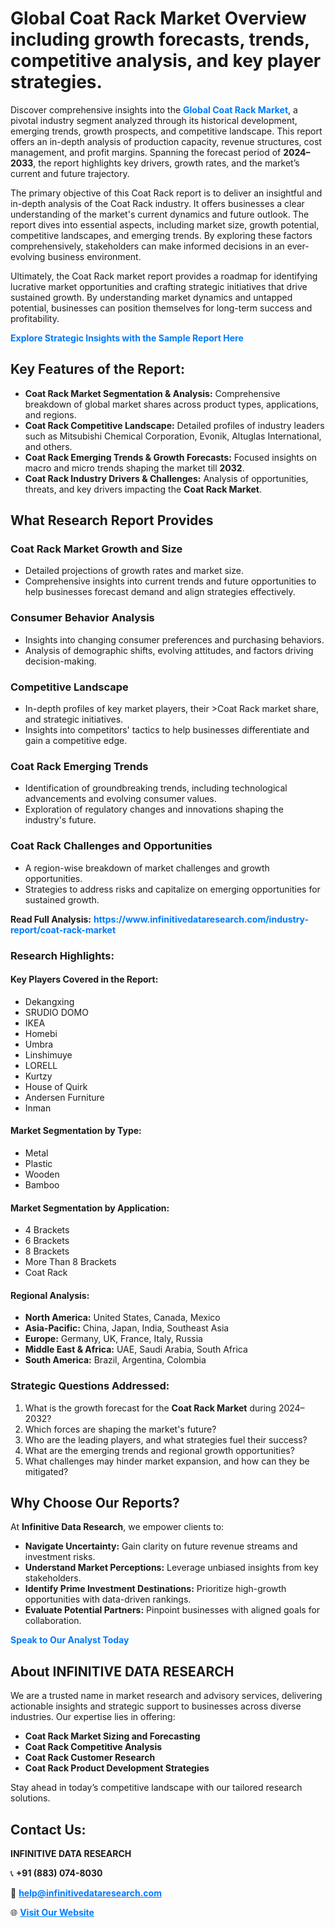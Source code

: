 <h1>Global Coat Rack Market Overview including growth forecasts, trends, competitive analysis, and key player strategies.</h1>
<p>
Discover comprehensive insights into the 
<a href="https://www.infinitivedataresearch.com/industry-report/coat-rack-market" rel="dofollow" style="color: #007BFF; text-decoration: none;"><strong>Global Coat Rack Market</strong></a>, a pivotal industry segment analyzed through its historical development, emerging trends, growth prospects, and competitive landscape. This report offers an in-depth analysis of production capacity, revenue structures, cost management, and profit margins. Spanning the forecast period of <strong>2024–2033</strong>, the report highlights key drivers, growth rates, and the market’s current and future trajectory.
</p>
<p>
The primary objective of this Coat Rack report is to deliver an insightful and in-depth analysis of the Coat Rack industry. It offers businesses a clear understanding of the market's current dynamics and future outlook. The report dives into essential aspects, including market size, growth potential, competitive landscapes, and emerging trends. By exploring these factors comprehensively, stakeholders can make informed decisions in an ever-evolving business environment.
</p>
<p>
Ultimately, the Coat Rack market report provides a roadmap for identifying lucrative market opportunities and crafting strategic initiatives that drive sustained growth. By understanding market dynamics and untapped potential, businesses can position themselves for long-term success and profitability.
</p>
<p>
<a href="https://www.infinitivedataresearch.com/request-sample/reportId=102891" style="color: #007BFF; text-decoration: none;"><strong>Explore Strategic Insights with the Sample Report Here</strong></a>
</p>

<h2>Key Features of the Report:</h2>
<ul>
<li><strong>Coat Rack Market Segmentation & Analysis:</strong> Comprehensive breakdown of global market shares across product types, applications, and regions.</li>
<li><strong>Coat Rack Competitive Landscape:</strong> Detailed profiles of industry leaders such as Mitsubishi Chemical Corporation, Evonik, Altuglas International, and others.</li>
<li><strong>Coat Rack Emerging Trends & Growth Forecasts:</strong> Focused insights on macro and micro trends shaping the market till <strong>2032</strong>.</li>
<li><strong>Coat Rack Industry Drivers & Challenges:</strong> Analysis of opportunities, threats, and key drivers impacting the <strong>Coat Rack Market</strong>.</li>
</ul>

<h2>What Research Report Provides</h2>
<h3>Coat Rack Market Growth and Size</h3>
<ul>
<li>Detailed projections of growth rates and market size.</li>
<li>Comprehensive insights into current trends and future opportunities to help businesses forecast demand and align strategies effectively.</li>
</ul>

<h3>Consumer Behavior Analysis</h3>
<ul>
<li>Insights into changing consumer preferences and purchasing behaviors.</li>
<li>Analysis of demographic shifts, evolving attitudes, and factors driving decision-making.</li>
</ul>

<h3>Competitive Landscape</h3>
<ul>
<li>In-depth profiles of key market players, their >Coat Rack market share, and strategic initiatives.</li>
<li>Insights into competitors' tactics to help businesses differentiate and gain a competitive edge.</li>
</ul>

<h3>Coat Rack Emerging Trends</h3>
<ul>
<li>Identification of groundbreaking trends, including technological advancements and evolving consumer values.</li>
<li>Exploration of regulatory changes and innovations shaping the industry's future.</li>
</ul>

<h3>Coat Rack Challenges and Opportunities</h3>
<ul>
<li>A region-wise breakdown of market challenges and growth opportunities.</li>
<li>Strategies to address risks and capitalize on emerging opportunities for sustained growth.</li>
</ul>
<p><strong>Read Full Analysis:</strong> <a href="https://www.infinitivedataresearch.com/industry-report/coat-rack-market" rel="dofollow" style="color: #007BFF; text-decoration: none;"><strong>https://www.infinitivedataresearch.com/industry-report/coat-rack-market</strong></a></p>
<h3>Research Highlights:</h3>
<h4>Key Players Covered in the Report:</h4>
<ul><li>Dekangxing</li><li>SRUDIO DOMO</li><li>IKEA</li><li>Homebi</li><li>Umbra</li><li>Linshimuye</li><li>LORELL</li><li>Kurtzy</li><li>House of Quirk</li><li>Andersen Furniture</li><li>Inman</li></ul>
<h4>Market Segmentation by Type:</h4>
<ul><li>Metal</li><li>Plastic</li><li>Wooden</li><li>Bamboo</li></ul>
<h4>Market Segmentation by Application:</h4>
<ul><li>4 Brackets</li><li>6 Brackets</li><li>8 Brackets</li><li>More Than 8 Brackets</li><li>Coat Rack</li></ul>

<h4>Regional Analysis:</h4>
<ul>
<li><strong>North America:</strong> United States, Canada, Mexico</li>
<li><strong>Asia-Pacific:</strong> China, Japan, India, Southeast Asia</li>
<li><strong>Europe:</strong> Germany, UK, France, Italy, Russia</li>
<li><strong>Middle East & Africa:</strong> UAE, Saudi Arabia, South Africa</li>
<li><strong>South America:</strong> Brazil, Argentina, Colombia</li>
</ul>

<h3>Strategic Questions Addressed:</h3>
<ol>
<li>What is the growth forecast for the <strong>Coat Rack Market</strong> during 2024–2032?</li>
<li>Which forces are shaping the market's future?</li>
<li>Who are the leading players, and what strategies fuel their success?</li>
<li>What are the emerging trends and regional growth opportunities?</li>
<li>What challenges may hinder market expansion, and how can they be mitigated?</li>
</ol>

<h2>Why Choose Our Reports?</h2>
<p>At <strong>Infinitive Data Research</strong>, we empower clients to:</p>
<ul>
<li><strong>Navigate Uncertainty:</strong> Gain clarity on future revenue streams and investment risks.</li>
<li><strong>Understand Market Perceptions:</strong> Leverage unbiased insights from key stakeholders.</li>
<li><strong>Identify Prime Investment Destinations:</strong> Prioritize high-growth opportunities with data-driven rankings.</li>
<li><strong>Evaluate Potential Partners:</strong> Pinpoint businesses with aligned goals for collaboration.</li>
</ul>
<p><a href="https://www.infinitivedataresearch.com/industry-report/coat-rack-market" rel="dofollow" style="color: #007BFF; text-decoration: none;"><strong>Speak to Our Analyst Today</strong></a></p>

<h2>About INFINITIVE DATA RESEARCH</h2>
<p>We are a trusted name in market research and advisory services, delivering actionable insights and strategic support to businesses across diverse industries. Our expertise lies in offering:</p>
<ul>
<li><strong>Coat Rack Market Sizing and Forecasting</strong></li>
<li><strong>Coat Rack Competitive Analysis</strong></li>
<li><strong>Coat Rack Customer Research</strong></li>
<li><strong>Coat Rack Product Development Strategies</strong></li>
</ul>
<p>Stay ahead in today’s competitive landscape with our tailored research solutions.</p>

<h2>Contact Us:</h2>
<p><strong>INFINITIVE DATA RESEARCH</strong></p>
<p>📞 <strong>+91 (883) 074-8030</strong></p>
<p>📧 <strong><a href="mailto:help@infinitivedataresearch.com" style="color: #007BFF;">help@infinitivedataresearch.com</a></strong></p>
<p>🌐 <strong><a href="https://www.infinitivedataresearch.com" rel="dofollow" style="color: #007BFF;">Visit Our Website</a></strong></p>